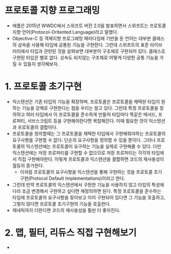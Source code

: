 # 프로토콜 지향 프로그래밍
- 애플은 2015년 WWDC에서 스위프트 버전 2.0을 발표하면서 스위프트는 프로토콜 지향 언어(Protocol-Oritented Language)라고 말했다.
- Objective-C 등 객체지향 프로그래밍 패러다임에 기반을 둔 언어는 대부분 클래스의 상속을 사용해 타입에 공통된 기능을 구현한다. 그런데 스위프트의 표준 라이브러리에서 타입과 관련된 것을 살펴보면 대부분이 구조체로 구현되어 있다. 클래스로 구현된 타입은 별로 없다. 상속도 되지않는 구조체로 어떻게 다양한 공통 기능을 가질 수 있을지 생각해보자.

# 1. 프로토콜 초기구현
- 익스텐션은 기존 타입의 기능을 확장하며, 프로토콜은 프로토콜을 채택한 타입이 원하는 기능을 강제로 구현한다는 점을 우리는 알고 있다. 그런데 특정 프로토콜을 정의하고 여러 타입에서 이 프로토콜을 준수하게 만들어 타입마다 똑같은 메서드, 프로퍼티, 서브스크립트 등을 구현해야한다면 복잡해진다. 이때 필요한 것이 익스텐션과 프로토콜의 결합이다.
- 프로토콜을 정의할때는 그 프로토콜을 채택한 타입에서 구현해줘야하는 프로토콜의 요구사항을 구현할 수 없다. 단순히 요구사항을 정의할 수 있을 뿐이다. 그러나 프로토콜의 익스텐션에는 프로토콜이 요구하는 기능을 실제로 구현해줄 수 있다. 다만 익스텐션에는 저장 프로퍼티를 구현할 수 없으므로 저장 프로퍼티는 각각의 타입에서 직접 구현해야한다. 이렇게 프로토콜과 익스텐션을 결합하면 코드의 재사용성이 월등히 증가한다.
  - 이처럼 프로토콜의 요구사항을 익스텐션을 통해 구현하는 것을 프로토콜 초기구현(Protocol Default Implementations)이라고 한다. 
- 그런데 만약 프로토콜의 익스텐션에서 구현한 기능을 사용하지 않고 타입의 특성에 다라 조금 변경해서 구현하고 싶다면 재정의하면 된다. 특정 프로토콜을 준수하는 타입에 프로토콜의 요구사항을 찾아보고 이미 구현되어 있다면 그 기능을 호출하고, 그렇지 않다면 프로토콜 초기구현의 기능을 호출한다.
- 제네릭까지 더한다면 코드의 재사용성을 훨씬 더 좋아진다.

# 2. 맵, 필터, 리듀스 직접 구현해보기
- 
